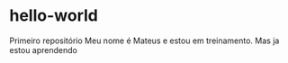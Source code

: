 # hello-world
Primeiro repositório
Meu nome é Mateus e estou em treinamento.
Mas ja estou aprendendo
